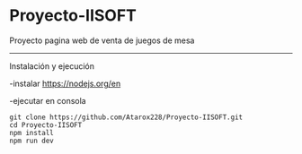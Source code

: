 # Proyecto-IISOFT
Proyecto pagina web de venta de juegos de mesa

______________________________________________________________

Instalación y ejecución

-instalar https://nodejs.org/en 

-ejecutar en consola

```
git clone https://github.com/Atarox228/Proyecto-IISOFT.git
cd Proyecto-IISOFT
npm install
npm run dev
```